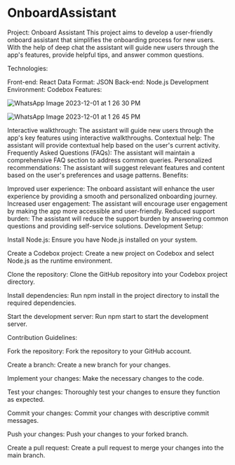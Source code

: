 # OnboardAssistant
Project: Onboard Assistant  This project aims to develop a user-friendly onboard assistant that simplifies the onboarding process for new users. With the help of deep chat the assistant will guide new users through the app's features, provide helpful tips, and answer common questions. 

Technologies:


Front-end: React
Data Format: JSON
Back-end: Node.js
Development Environment: Codebox
Features:

![WhatsApp Image 2023-12-01 at 1 26 30 PM](https://github.com/harshithamys/OnboardAssistant/assets/123874269/b0e11594-98d5-47d7-80d0-89f24ebc1a07)

![WhatsApp Image 2023-12-01 at 1 26 45 PM](https://github.com/harshithamys/OnboardAssistant/assets/123874269/7a5144b3-91ff-4b36-9a37-37c38b5c59d3)




Interactive walkthrough: The assistant will guide new users through the app's key features using interactive walkthroughs.
Contextual help: The assistant will provide contextual help based on the user's current activity.
Frequently Asked Questions (FAQs): The assistant will maintain a comprehensive FAQ section to address common queries.
Personalized recommendations: The assistant will suggest relevant features and content based on the user's preferences and usage patterns.
Benefits:

Improved user experience: The onboard assistant will enhance the user experience by providing a smooth and personalized onboarding journey.
Increased user engagement: The assistant will encourage user engagement by making the app more accessible and user-friendly.
Reduced support burden: The assistant will reduce the support burden by answering common questions and providing self-service solutions.
Development Setup:

Install Node.js: Ensure you have Node.js installed on your system.

Create a Codebox project: Create a new project on Codebox and select Node.js as the runtime environment.

Clone the repository: Clone the GitHub repository into your Codebox project directory.

Install dependencies: Run npm install in the project directory to install the required dependencies.

Start the development server: Run npm start to start the development server.

Contribution Guidelines:

Fork the repository: Fork the repository to your GitHub account.

Create a branch: Create a new branch for your changes.

Implement your changes: Make the necessary changes to the code.

Test your changes: Thoroughly test your changes to ensure they function as expected.

Commit your changes: Commit your changes with descriptive commit messages.

Push your changes: Push your changes to your forked branch.

Create a pull request: Create a pull request to merge your changes into the main branch.



